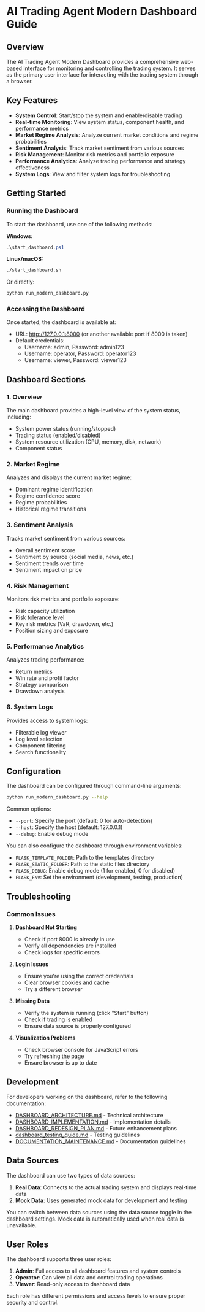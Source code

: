 # AI Trading Agent Modern Dashboard Guide

## Overview

The AI Trading Agent Modern Dashboard provides a comprehensive web-based interface for monitoring and controlling the trading system. It serves as the primary user interface for interacting with the trading system through a browser.

## Key Features

- **System Control**: Start/stop the system and enable/disable trading
- **Real-time Monitoring**: View system status, component health, and performance metrics
- **Market Regime Analysis**: Analyze current market conditions and regime probabilities
- **Sentiment Analysis**: Track market sentiment from various sources
- **Risk Management**: Monitor risk metrics and portfolio exposure
- **Performance Analytics**: Analyze trading performance and strategy effectiveness
- **System Logs**: View and filter system logs for troubleshooting

## Getting Started

### Running the Dashboard

To start the dashboard, use one of the following methods:

**Windows:**
```powershell
.\start_dashboard.ps1
```

**Linux/macOS:**
```bash
./start_dashboard.sh
```

Or directly:
```bash
python run_modern_dashboard.py
```

### Accessing the Dashboard

Once started, the dashboard is available at:
- URL: http://127.0.0.1:8000 (or another available port if 8000 is taken)
- Default credentials:
  - Username: admin, Password: admin123
  - Username: operator, Password: operator123
  - Username: viewer, Password: viewer123

## Dashboard Sections

### 1. Overview
The main dashboard provides a high-level view of the system status, including:
- System power status (running/stopped)
- Trading status (enabled/disabled)
- System resource utilization (CPU, memory, disk, network)
- Component status

### 2. Market Regime
Analyzes and displays the current market regime:
- Dominant regime identification
- Regime confidence score
- Regime probabilities
- Historical regime transitions

### 3. Sentiment Analysis
Tracks market sentiment from various sources:
- Overall sentiment score
- Sentiment by source (social media, news, etc.)
- Sentiment trends over time
- Sentiment impact on price

### 4. Risk Management
Monitors risk metrics and portfolio exposure:
- Risk capacity utilization
- Risk tolerance level
- Key risk metrics (VaR, drawdown, etc.)
- Position sizing and exposure

### 5. Performance Analytics
Analyzes trading performance:
- Return metrics
- Win rate and profit factor
- Strategy comparison
- Drawdown analysis

### 6. System Logs
Provides access to system logs:
- Filterable log viewer
- Log level selection
- Component filtering
- Search functionality

## Configuration

The dashboard can be configured through command-line arguments:

```bash
python run_modern_dashboard.py --help
```

Common options:
- `--port`: Specify the port (default: 0 for auto-detection)
- `--host`: Specify the host (default: 127.0.0.1)
- `--debug`: Enable debug mode

You can also configure the dashboard through environment variables:
- `FLASK_TEMPLATE_FOLDER`: Path to the templates directory
- `FLASK_STATIC_FOLDER`: Path to the static files directory
- `FLASK_DEBUG`: Enable debug mode (1 for enabled, 0 for disabled)
- `FLASK_ENV`: Set the environment (development, testing, production)

## Troubleshooting

### Common Issues

1. **Dashboard Not Starting**
   - Check if port 8000 is already in use
   - Verify all dependencies are installed
   - Check logs for specific errors

2. **Login Issues**
   - Ensure you're using the correct credentials
   - Clear browser cookies and cache
   - Try a different browser

3. **Missing Data**
   - Verify the system is running (click "Start" button)
   - Check if trading is enabled
   - Ensure data source is properly configured

4. **Visualization Problems**
   - Check browser console for JavaScript errors
   - Try refreshing the page
   - Ensure browser is up to date

## Development

For developers working on the dashboard, refer to the following documentation:

- [DASHBOARD_ARCHITECTURE.md](DASHBOARD_ARCHITECTURE.md) - Technical architecture
- [DASHBOARD_IMPLEMENTATION.md](DASHBOARD_IMPLEMENTATION.md) - Implementation details
- [DASHBOARD_REDESIGN_PLAN.md](DASHBOARD_REDESIGN_PLAN.md) - Future enhancement plans
- [dashboard_testing_guide.md](dashboard_testing_guide.md) - Testing guidelines
- [DOCUMENTATION_MAINTENANCE.md](DOCUMENTATION_MAINTENANCE.md) - Documentation guidelines

## Data Sources

The dashboard can use two types of data sources:

1. **Real Data**: Connects to the actual trading system and displays real-time data
2. **Mock Data**: Uses generated mock data for development and testing

You can switch between data sources using the data source toggle in the dashboard settings. Mock data is automatically used when real data is unavailable.

## User Roles

The dashboard supports three user roles:

1. **Admin**: Full access to all dashboard features and system controls
2. **Operator**: Can view all data and control trading operations
3. **Viewer**: Read-only access to dashboard data

Each role has different permissions and access levels to ensure proper security and control.
